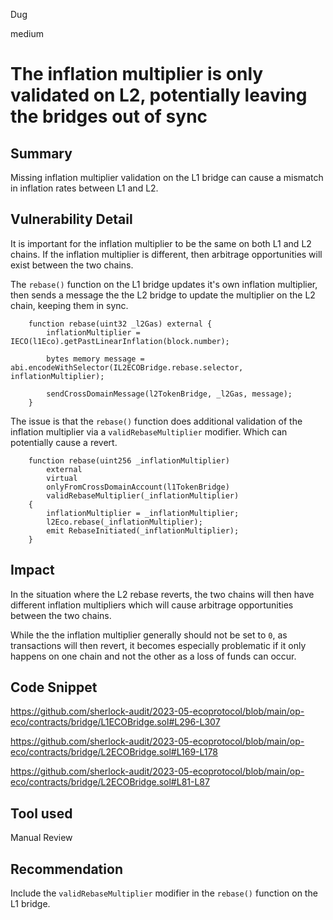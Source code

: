 Dug

medium

# The inflation multiplier is only validated on L2, potentially leaving the bridges out of sync

## Summary

Missing inflation multiplier validation on the L1 bridge can cause a mismatch in inflation rates between L1 and L2.

## Vulnerability Detail

It is important for the inflation multiplier to be the same on both L1 and L2 chains. If the inflation multiplier is different, then arbitrage opportunities will exist between the two chains.

The `rebase()` function on the L1 bridge updates it's own inflation multiplier, then sends a message the the L2 bridge to update the multiplier on the L2 chain, keeping them in sync. 

```solidity
    function rebase(uint32 _l2Gas) external {
        inflationMultiplier = IECO(l1Eco).getPastLinearInflation(block.number);

        bytes memory message = abi.encodeWithSelector(IL2ECOBridge.rebase.selector, inflationMultiplier);

        sendCrossDomainMessage(l2TokenBridge, _l2Gas, message);
    }
```

The issue is that the `rebase()` function does additional validation of the inflation multiplier via a `validRebaseMultiplier` modifier. Which can potentially cause a revert.

```solidity
    function rebase(uint256 _inflationMultiplier)
        external
        virtual
        onlyFromCrossDomainAccount(l1TokenBridge)
        validRebaseMultiplier(_inflationMultiplier)
    {
        inflationMultiplier = _inflationMultiplier;
        l2Eco.rebase(_inflationMultiplier);
        emit RebaseInitiated(_inflationMultiplier);
    }
```

## Impact

In the situation where the L2 rebase reverts, the two chains will then have different inflation multipliers which will cause arbitrage opportunities between the two chains.

While the the inflation multiplier generally should not be set to `0`, as transactions will then revert, it becomes especially problematic if it only happens on one chain and not the other as a loss of funds can occur.

## Code Snippet

https://github.com/sherlock-audit/2023-05-ecoprotocol/blob/main/op-eco/contracts/bridge/L1ECOBridge.sol#L296-L307

https://github.com/sherlock-audit/2023-05-ecoprotocol/blob/main/op-eco/contracts/bridge/L2ECOBridge.sol#L169-L178

https://github.com/sherlock-audit/2023-05-ecoprotocol/blob/main/op-eco/contracts/bridge/L2ECOBridge.sol#L81-L87

## Tool used

Manual Review

## Recommendation

Include the `validRebaseMultiplier` modifier in the `rebase()` function on the L1 bridge.